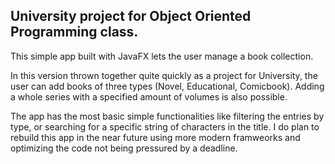 ## University project for Object Oriented Programming class.
This simple app built with JavaFX lets the user manage a book collection.

In this version thrown together quite quickly as a project for University, the user can add books of three types (Novel, Educational, Comicbook). Adding a whole series with a specified amount of volumes is also possible. 

The app has the most basic simple functionalities like filtering the entries by type, or searching for a specific string of characters in the title. 
I do plan to rebuild this app in the near future using more modern framweorks and optimizing the code not being pressured by a deadline. 
